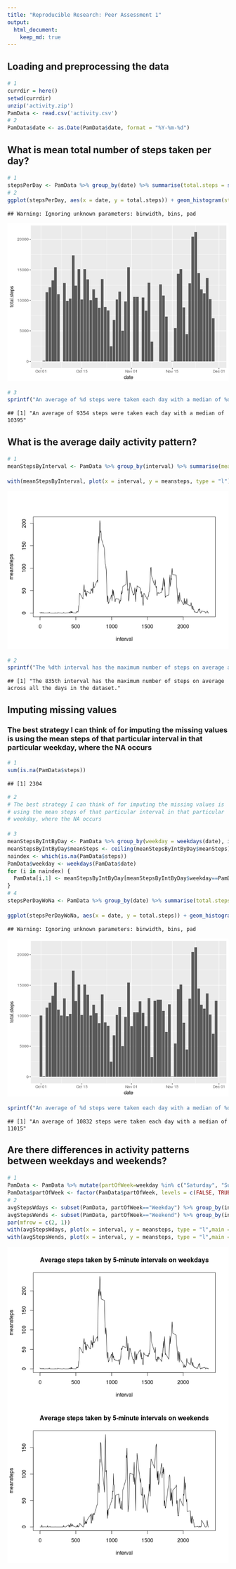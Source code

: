 ```yaml
---
title: "Reproducible Research: Peer Assessment 1"
output: 
  html_document:
    keep_md: true
---
```




## Loading and preprocessing the data


```r
# 1
currdir = here()
setwd(currdir)
unzip('activity.zip')
PamData <- read.csv('activity.csv')
# 2
PamData$date <- as.Date(PamData$date, format = "%Y-%m-%d")
```

## What is mean total number of steps taken per day?

```r
# 1
stepsPerDay <- PamData %>% group_by(date) %>% summarise(total.steps = sum(steps, na.rm = T))
# 2
ggplot(stepsPerDay, aes(x = date, y = total.steps)) + geom_histogram(stat = "identity")
```

```
## Warning: Ignoring unknown parameters: binwidth, bins, pad
```

![](PA1_template_files/figure-html/unnamed-chunk-2-1.png)<!-- -->

```r
# 3
sprintf("An average of %d steps were taken each day with a median of %d", as.integer(mean(stepsPerDay$total.steps)), as.integer(median(stepsPerDay$total.steps)))
```

```
## [1] "An average of 9354 steps were taken each day with a median of 10395"
```


## What is the average daily activity pattern?



```r
# 1
meanStepsByInterval <- PamData %>% group_by(interval) %>% summarise(meansteps = mean(steps, na.rm = T))

with(meanStepsByInterval, plot(x = interval, y = meansteps, type = "l"))
```

![](PA1_template_files/figure-html/unnamed-chunk-3-1.png)<!-- -->

```r
# 2
sprintf("The %dth interval has the maximum number of steps on average across all the days in the dataset.", meanStepsByInterval$interval[which.max(meanStepsByInterval$meansteps)])
```

```
## [1] "The 835th interval has the maximum number of steps on average across all the days in the dataset."
```

## Imputing missing values

### The best strategy I can think of for imputing the missing values is using the mean steps of that particular interval in that particular weekday, where the NA occurs

```r
# 1
sum(is.na(PamData$steps))
```

```
## [1] 2304
```

```r
# 2
# The best strategy I can think of for imputing the missing values is
# using the mean steps of that particular interval in that particular
# weekday, where the NA occurs

# 3
meanStepsByIntByDay <- PamData %>% group_by(weekday = weekdays(date), interval) %>% summarise(meanSteps = mean(steps, na.rm = T))
meanStepsByIntByDay$meanSteps <- ceiling(meanStepsByIntByDay$meanSteps)
naindex <- which(is.na(PamData$steps))
PamData$weekday <- weekdays(PamData$date)
for (i in naindex) {
  PamData[i,1] <- meanStepsByIntByDay[meanStepsByIntByDay$weekday==PamData[i,4] & meanStepsByIntByDay$interval==PamData[i,3],3]
}
# 4
stepsPerDayWoNa <- PamData %>% group_by(date) %>% summarise(total.steps = sum(steps, na.rm = T))

ggplot(stepsPerDayWoNa, aes(x = date, y = total.steps)) + geom_histogram(stat = "identity")
```

```
## Warning: Ignoring unknown parameters: binwidth, bins, pad
```

![](PA1_template_files/figure-html/unnamed-chunk-4-1.png)<!-- -->

```r
sprintf("An average of %d steps were taken each day with a median of %d", as.integer(mean(stepsPerDayWoNa$total.steps)), as.integer(median(stepsPerDayWoNa$total.steps)))
```

```
## [1] "An average of 10832 steps were taken each day with a median of 11015"
```
## Are there differences in activity patterns between weekdays and weekends?


```r
# 1
PamData <- PamData %>% mutate(partOfWeek=weekday %in% c("Saturday", "Sunday"))
PamData$partOfWeek <- factor(PamData$partOfWeek, levels = c(FALSE, TRUE), labels = c("Weekday", "Weekend"))
# 2
avgStepsWdays <- subset(PamData, partOfWeek=="Weekday") %>% group_by(interval) %>% summarise(meansteps=mean(steps))
avgStepsWends <- subset(PamData, partOfWeek=="Weekend") %>% group_by(interval) %>% summarise(meansteps=mean(steps))
par(mfrow = c(2, 1))
with(avgStepsWdays, plot(x = interval, y = meansteps, type = "l",main = "Average steps taken by 5-minute intervals on weekdays"))
with(avgStepsWends, plot(x = interval, y = meansteps, type = "l",main = "Average steps taken by 5-minute intervals on weekends"))
```

![](PA1_template_files/figure-html/unnamed-chunk-5-1.png)<!-- -->

